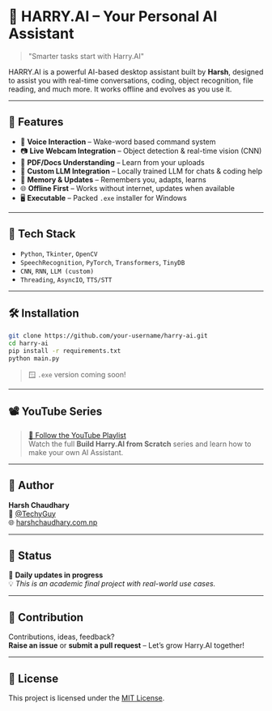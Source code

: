 
# 🤖 HARRY.AI – Your Personal AI Assistant

> "Smarter tasks start with Harry.AI"

HARRY.AI is a powerful AI-based desktop assistant built by **Harsh**, designed to assist you with real-time conversations, coding, object recognition, file reading, and much more. It works offline and evolves as you use it.

---

## 🚀 Features

- 🎤 **Voice Interaction** – Wake-word based command system
- 📷 **Live Webcam Integration** – Object detection & real-time vision (CNN)
- 📄 **PDF/Docs Understanding** – Learn from your uploads
- 💬 **Custom LLM Integration** – Locally trained LLM for chats & coding help
- 🧠 **Memory & Updates** – Remembers you, adapts, learns
- 🌐 **Offline First** – Works without internet, updates when available
- 🖥️ **Executable** – Packed `.exe` installer for Windows

---

## 🧱 Tech Stack

- `Python`, `Tkinter`, `OpenCV`
- `SpeechRecognition`, `PyTorch`, `Transformers`, `TinyDB`
- `CNN`, `RNN`, `LLM (custom)`
- `Threading`, `AsyncIO`, `TTS/STT`

---

## 🛠️ Installation

```bash
git clone https://github.com/your-username/harry-ai.git
cd harry-ai
pip install -r requirements.txt
python main.py
```

> 🪟 `.exe` version coming soon!

---

## 📽️ YouTube Series

> [🔗 Follow the YouTube Playlist](https://youtube.com/@TechyGuy)  
Watch the full **Build Harry.AI from Scratch** series and learn how to make your own AI Assistant.

---

## 👤 Author

**Harsh Chaudhary**  
🧠 [@TechyGuy](https://youtube.com/@TechyGuy)  
🌐 [harshchaudhary.com.np](https://harshchaudhary.com.np)

---

## 🧪 Status

📅 **Daily updates in progress**  
💡 *This is an academic final project with real-world use cases.*

---

## 💬 Contribution

Contributions, ideas, feedback?  
**Raise an issue** or **submit a pull request** – Let’s grow Harry.AI together!

---

## 📜 License

This project is licensed under the [MIT License](LICENSE).

